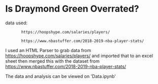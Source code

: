 # Is Draymond Green Overrated?

data used:

           https://hoopshype.com/salaries/players/

           https://www.nbastuffer.com/2018-2019-nba-player-stats/
           
I used an HTML Parser to grab data from https://hoopshype.com/salaries/players/ and imported that to an excel sheet
then merged this with the dataset from https://www.nbastuffer.com/2018-2019-nba-player-stats/

The data and analysis can be viewed on 'Data.ipynb'

